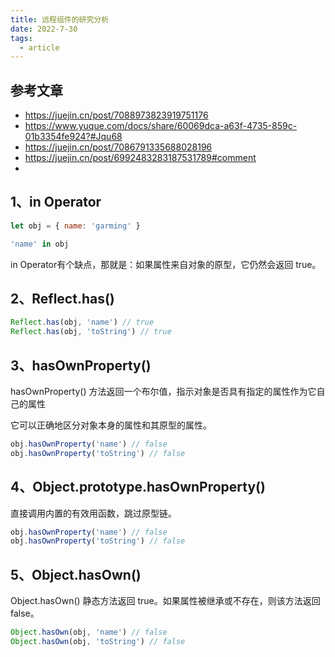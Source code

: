 ```yaml
---
title: 远程组件的研究分析
date: 2022-7-30
tags:
  - article
---
```


## 参考文章
- https://juejin.cn/post/7088973823919751176
- https://www.yuque.com/docs/share/60069dca-a63f-4735-859c-01b3354fe924?#Jqu68
- https://juejin.cn/post/7086791335688028196
- https://juejin.cn/post/6992483283187531789#comment
-

## 1、in Operator

```js
let obj = { name: 'garming' }

'name' in obj
```
 in Operator有个缺点，那就是：如果属性来自对象的原型，它仍然会返回 true。


## 2、Reflect.has()

```js
Reflect.has(obj, 'name') // true
Reflect.has(obj, 'toString') // true
```

## 3、hasOwnProperty()
hasOwnProperty() 方法返回一个布尔值，指示对象是否具有指定的属性作为它自己的属性

它可以正确地区分对象本身的属性和其原型的属性。

```js
obj.hasOwnProperty('name') // false
obj.hasOwnProperty('toString') // false

```


## 4、Object.prototype.hasOwnProperty()

直接调用内置的有效用函数，跳过原型链。

```js
obj.hasOwnProperty('name') // false
obj.hasOwnProperty('toString') // false
```


## 5、Object.hasOwn() 
Object.hasOwn() 静态方法返回 true。如果属性被继承或不存在，则该方法返回 false。

```js
Object.hasOwn(obj, 'name') // false
Object.hasOwn(obj, 'toString') // false

```